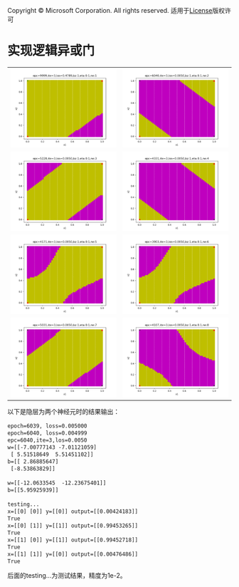 Copyright © Microsoft Corporation. All rights reserved.
  适用于[License](https://github.com/Microsoft/ai-edu/blob/master/LICENSE.md)版权许可

# 实现逻辑异或门

|||
|---|---|
|<img src='./Images/9/binary_result_1.png'/>|<img src='./Images/9/binary_result_2.png'/>|
|<img src='./Images/9/binary_result_3.png'/>|<img src='./Images/9/binary_result_4.png'/>|
|<img src='./Images/9/binary_result_5.png'/>|<img src='./Images/9/binary_result_6.png'/>|
|<img src='./Images/9/binary_result_7.png'/>|<img src='./Images/9/binary_result_8.png'/>|


以下是隐层为两个神经元时的结果输出：

```
epoch=6039, loss=0.005000
epoch=6040, loss=0.004999
epc=6040,ite=3,los=0.0050
w=[[-7.00777143 -7.01121059]
 [ 5.51518649  5.51451102]]
b=[[ 2.86885647]
 [-8.53863829]]

w=[[-12.0633545  -12.23675401]]
b=[[5.95925939]]

testing...
x=[[0] [0]] y=[[0]] output=[[0.00424183]]
True
x=[[0] [1]] y=[[1]] output=[[0.99453265]]
True
x=[[1] [0]] y=[[1]] output=[[0.99452718]]
True
x=[[1] [1]] y=[[0]] output=[[0.00476486]]
True
```

后面的testing...为测试结果，精度为1e-2。